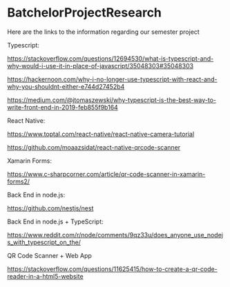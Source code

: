 # BatchelorProjectResearch

Here are the links to the information regarding our semester project

Typescript:

https://stackoverflow.com/questions/12694530/what-is-typescript-and-why-would-i-use-it-in-place-of-javascript/35048303#35048303

https://hackernoon.com/why-i-no-longer-use-typescript-with-react-and-why-you-shouldnt-either-e744d27452b4

https://medium.com/@jtomaszewski/why-typescript-is-the-best-way-to-write-front-end-in-2019-feb855f9b164

React Native:

https://www.toptal.com/react-native/react-native-camera-tutorial

https://github.com/moaazsidat/react-native-qrcode-scanner


Xamarin Forms:

https://www.c-sharpcorner.com/article/qr-code-scanner-in-xamarin-forms2/

Back End in node.js:

https://github.com/nestjs/nest

Back End in node.js + TypeScript:

https://www.reddit.com/r/node/comments/9qz33u/does_anyone_use_nodejs_with_typescript_on_the/

QR Code Scanner + Web App

https://stackoverflow.com/questions/11625415/how-to-create-a-qr-code-reader-in-a-html5-website
